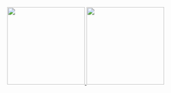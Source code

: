 
<div>
    <a href="https://beacons.ai/GuilhermeSantos01">
    <img height="180em" src="https://github-readme-status.vercel.app/api?username=GuilhermeSantos01&show_icons=true&theme=dark&include_all_commits=true&count_private=true"> 
    <img height="180em" src>
<div>

